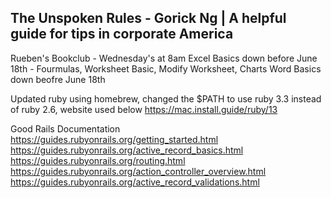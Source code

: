 ## The Unspoken Rules - Gorick Ng | A helpful guide for tips in corporate America
Rueben's Bookclub - Wednesday's at 8am
Excel Basics down before June 18th - Fourmulas, Worksheet Basic, Modify Worksheet, Charts
Word Basics down beofre June 18th

Updated ruby using homebrew, changed the $PATH to use ruby 3.3 instead of ruby 2.6, website used below
https://mac.install.guide/ruby/13

Good Rails Documentation
https://guides.rubyonrails.org/getting_started.html
https://guides.rubyonrails.org/active_record_basics.html
https://guides.rubyonrails.org/routing.html
https://guides.rubyonrails.org/action_controller_overview.html
https://guides.rubyonrails.org/active_record_validations.html